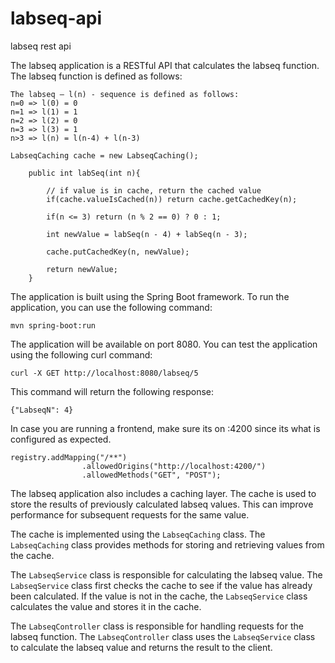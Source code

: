# labseq-api
labseq rest api

The labseq application is a RESTful API that calculates the labseq function. The labseq function is defined as follows:

```
The labseq – l(n) - sequence is defined as follows:
n=0 => l(0) = 0
n=1 => l(1) = 1
n=2 => l(2) = 0
n=3 => l(3) = 1
n>3 => l(n) = l(n-4) + l(n-3)

LabseqCaching cache = new LabseqCaching();

    public int labSeq(int n){
        
        // if value is in cache, return the cached value
        if(cache.valueIsCached(n)) return cache.getCachedKey(n);
        
        if(n <= 3) return (n % 2 == 0) ? 0 : 1;
        
        int newValue = labSeq(n - 4) + labSeq(n - 3);
        
        cache.putCachedKey(n, newValue);

        return newValue;
    }
```

The application is built using the Spring Boot framework. To run the application, you can use the following command:

```
mvn spring-boot:run
```

The application will be available on port 8080. You can test the application using the following curl command:

```
curl -X GET http://localhost:8080/labseq/5
```

This command will return the following response:

```
{"LabseqN": 4}
```

In case you are running a frontend, make sure its on :4200 since its what is configured as expected.

```
registry.addMapping("/**")
                .allowedOrigins("http://localhost:4200/")
                .allowedMethods("GET", "POST");
```

The labseq application also includes a caching layer. The cache is used to store the results of previously calculated labseq values. This can improve performance for subsequent requests for the same value.

The cache is implemented using the `LabseqCaching` class. The `LabseqCaching` class provides methods for storing and retrieving values from the cache.

The `LabseqService` class is responsible for calculating the labseq value. The `LabseqService` class first checks the cache to see if the value has already been calculated. If the value is not in the cache, the `LabseqService` class calculates the value and stores it in the cache.

The `LabseqController` class is responsible for handling requests for the labseq function. The `LabseqController` class uses the `LabseqService` class to calculate the labseq value and returns the result to the client.
